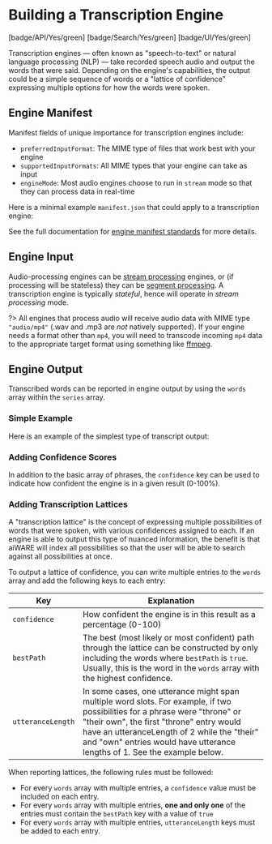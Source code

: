 # Building a Transcription Engine

[badge/API/Yes/green]
[badge/Search/Yes/green]
[badge/UI/Yes/green]

Transcription engines &mdash; often known as "speech-to-text" or natural language processing (NLP) &mdash; take recorded speech audio and output the words that were said.
Depending on the engine's capabilities, the output could be a simple sequence of words or a "lattice of confidence" expressing multiple options for how the words were spoken.

## Engine Manifest

Manifest fields of unique importance for transcription engines include:

- `preferredInputFormat`: The MIME type of files that work best with your engine
- `supportedInputFormats`: All MIME types that your engine can take as input
- `engineMode`: Most audio engines choose to run in `stream` mode so that they can process data in real-time

Here is a minimal example `manifest.json` that could apply to a transcription engine:

[](manifest.example.json ':include :type=code json')

See the full documentation for [engine manifest standards](/developer/engines/standards/engine-manifest/) for more details.

## Engine Input

Audio-processing engines can be [stream processing](/developer/engines/processing-modes/stream-processing/) engines, or (if processing will be stateless) they can be [segment processing](/developer/engines/processing-modes/segment-processing/).
A transcription engine is typically _stateful_, hence will operate in _stream processing_ mode.

?> All engines that process audio will receive audio data with MIME type `"audio/mp4"` (.wav and .mp3 are _not_ natively supported).
If your engine needs a format other than `mp4`, you will need to transcode incoming `mp4` data to the appropriate target format using something like [ffmpeg](https://ffmpeg.org/).

## Engine Output

Transcribed words can be reported in engine output by using the `words` array within the `series` array.

### Simple Example

Here is an example of the simplest type of transcript output:

[](vtn-standard-simple.example.json ':include :type=code json')

### Adding Confidence Scores

In addition to the basic array of phrases, the `confidence` key can be used to indicate how confident the engine is in a given result (0-100%).

[](vtn-standard-confidence.example.json ':include :type=code json')

### Adding Transcription Lattices

A "transcription lattice" is the concept of expressing multiple possibilities of words that were spoken, with various confidences assigned to each.
If an engine is able to output this type of nuanced information, the benefit is that aiWARE will index all possibilities so that the user will be able to search against all possibilities at once.

<!--TODO: It'd be great to include a visual diagram of how this works-->

To output a lattice of confidence, you can write multiple entries to the `words` array and add the following keys to each entry:

| Key | Explanation |
| --- | ----------- |
| `confidence` | How confident the engine is in this result as a percentage (0-100) |
| `bestPath` | The best (most likely or most confident) path through the lattice can be constructed by only including the words where `bestPath` is `true`. Usually, this is the word in the `words` array with the highest confidence. |
| `utteranceLength` | In some cases, one utterance might span multiple word slots.  For example, if two possibilities for a phrase were "throne" or "their own", the first "throne" entry would have an utteranceLength of 2 while the "their" and "own" entries would have utterance lengths of 1. See the example below. |

When reporting lattices, the following rules must be followed:

- For every `words` array with multiple entries, a `confidence` value must be included on each entry.
- For every `words` array with multiple entries, **one and only one** of the entries must contain the `bestPath` key with a value of `true`
- For every `words` array with multiple entries, `utteranceLength` keys must be added to each entry.

[](vtn-standard-lattice.example.json ':include :type=code json')

<!--TODO: Link to official json-schema (when ready)-->
